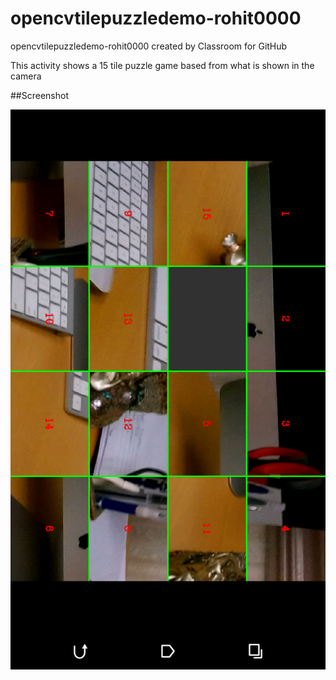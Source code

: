 # opencvtilepuzzledemo-rohit0000
opencvtilepuzzledemo-rohit0000 created by Classroom for GitHub

This activity shows a 15 tile puzzle game based from what is shown in the camera

##Screenshot

![screenshot](puzzle.png)
